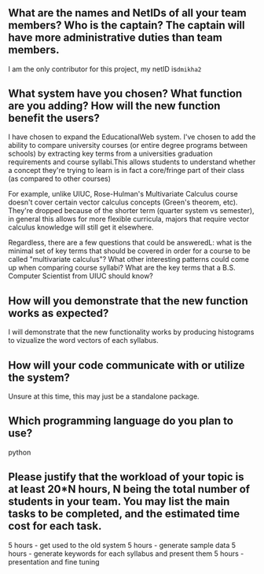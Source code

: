 #
## What are the names and NetIDs of all your team members? Who is the captain? The captain will have more administrative duties than team members.
I am the only contributor for this project, my netID is`dmikha2`

## What system have you chosen? What function are you adding? How will the new function benefit the users?
I have chosen to expand the EducationalWeb system. I've chosen to add the ability to compare university courses (or entire degree programs between schools) by extracting key terms from a universities graduation requirements and course syllabi.This allows students to understand whether a concept they're trying to learn is in fact a core/fringe part of their class (as compared to other courses)

For example, unlike UIUC, Rose-Hulman's Multivariate Calculus course doesn't cover certain vector calculus concepts (Green's theorem, etc). They're dropped because of the shorter term (quarter system vs semester), in general this allows for more flexible curricula, majors that require vector calculus knowledge will still get it elsewhere.

Regardless, there are a few questions that could be answeredL: what is the minimal set of key terms that should be covered in order for a course to be called "multivariate calculus"? What other interesting patterns could come up when comparing course syllabi? What are the key terms that a B.S. Computer Scientist from UIUC should know?

## How will you demonstrate that the new function works as expected?
I will demonstrate that the new functionality works by producing histograms to vizualize the word vectors of each syllabus.

## How will your code communicate with or utilize the system?
Unsure at this time, this may just be a standalone package.

## Which programming language do you plan to use?
python

## Please justify that the workload of your topic is at least 20*N hours, N being the total number of students in your team. You may list the main tasks to be completed, and the estimated time cost for each task. 
5 hours - get used to the old system
5 hours - generate sample data 
5 hours - generate keywords for each syllabus and present them
5 hours - presentation and fine tuning
